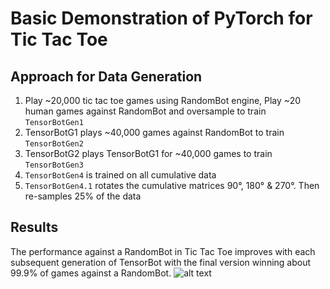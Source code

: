 # Basic Demonstration of PyTorch for Tic Tac Toe
## Approach for Data Generation
1. Play ~20,000 tic tac toe games using RandomBot engine, Play ~20 human games against RandomBot and oversample to train `TensorBotGen1`
2. TensorBotG1 plays ~40,000 games against RandomBot to train `TensorBotGen2`
3. TensorBotG2 plays TensorBotG1 for ~40,000 games to train `TensorBotGen3`
4. `TensorBotGen4` is trained on all cumulative data
5. `TensorBotGen4.1` rotates the cumulative matrices 90&deg;, 180&deg; & 270&deg;. Then re-samples 25% of the data

## Results
The performance against a RandomBot in Tic Tac Toe improves with each subsequent generation of TensorBot with the final version winning about 99.9% of games against a RandomBot.
![alt text](https://github.com/nedhulseman/TicTacToe_AI_Demo/edit/main/Win_Dists.png?raw=true)

